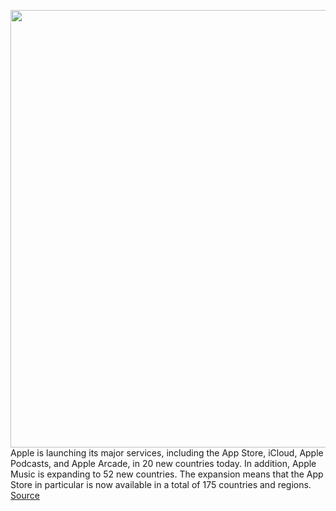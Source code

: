 <img src='https://cdn.vox-cdn.com/thumbor/hDCIJhfUboVzMobs1_-saYCAxBs=/0x0:4000x2666/1200x800/filters:focal(1680x1013:2320x1653)/cdn.vox-cdn.com/uploads/chorus_image/image/66682004/Apple_iphone_11_pro_app_store_screen_04212020.0.jpg' width='700px' /><br/>
Apple is launching its major services, including the App Store, iCloud, Apple Podcasts, and Apple Arcade, in 20 new countries today. In addition, Apple Music is expanding to 52 new countries. The expansion means that the App Store in particular is now available in a total of 175 countries and regions.
<a href='https://www.theverge.com/2020/4/21/21229187/apple-services-app-store-icloud-podcasts-arcade-music-africa-asia-pacific-europe-middle-east-oceana'> Source <a/>